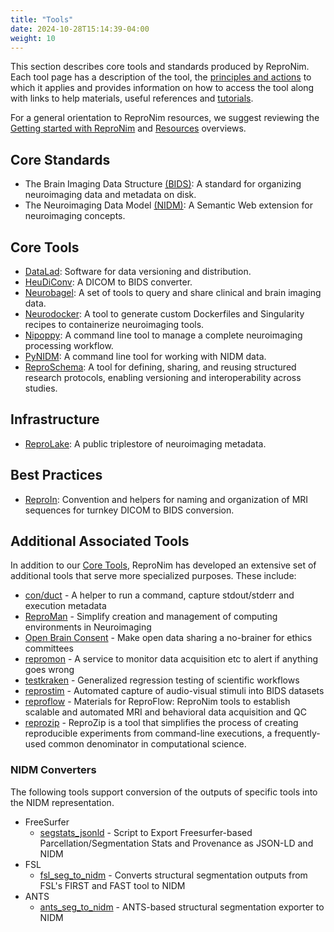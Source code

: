 ```yaml
---
title: "Tools"
date: 2024-10-28T15:14:39-04:00
weight: 10
---
```


This section describes core tools and standards produced by ReproNim. Each tool page has a description of the tool, the [principles and actions](/about/principles/) to which it applies and provides information on how to access the tool along with links to help materials, useful references and [tutorials](/resources/tutorials/). 

For a general orientation to ReproNim resources, we suggest reviewing the [Getting started with ReproNim](/resources/getting-started/) and [Resources](/resources/) overviews.

## Core Standards

- The Brain Imaging Data Structure [(BIDS)](bids/index.html): A standard for organizing neuroimaging data and metadata on disk.
- The Neuroimaging Data Model [(NIDM)](nidm/index.html): A Semantic Web extension for neuroimaging concepts.

## Core Tools

- [DataLad](datalad/index.html): Software for data versioning and distribution.
- [HeuDiConv](heudiconv/index.html): A DICOM to BIDS converter.
- [Neurobagel](neurobagel/index.html): A set of tools to query and share clinical and brain imaging data.
- [Neurodocker](neurodocker/index.html): A tool to generate custom Dockerfiles and Singularity recipes to containerize neuroimaging tools.
- [Nipoppy](nipoppy/index.html): A command line tool to manage a complete neuroimaging processing workflow.
- [PyNIDM](pynidm/index.html): A command line tool for working with NIDM data.
- [ReproSchema](reproschema/index.html): A tool for defining, sharing, and reusing structured research protocols, enabling versioning and interoperability across studies.

## Infrastructure

- [ReproLake](reprolake/index.html): A public triplestore of neuroimaging metadata.

## Best Practices

- [ReproIn](reproin/index.html): Convention and helpers for naming and organization of MRI sequences for turnkey DICOM to BIDS conversion.

## Additional Associated Tools

In addition to our [Core Tools](#core-tools), ReproNim has developed an extensive set of additional tools that serve more specialized purposes. These include:

* [con/duct](https://github.com/con/duct) \- A helper to run a command, capture stdout/stderr and execution metadata
* [ReproMan](https://github.com/ReproNim/reproman) \- Simplify creation and management of computing environments in Neuroimaging
* [Open Brain Consent](https://open-brain-consent.readthedocs.io/en/stable/) \- Make open data sharing a no-brainer for ethics committees
* [repromon](https://github.com/ReproNim/repromon) \- A service to monitor data acquisition etc to alert if anything goes wrong
* [testkraken](https://github.com/ReproNim/testkraken) \- Generalized regression testing of scientific workflows
* [reprostim](https://github.com/ReproNim/reprostim) \- Automated capture of audio-visual stimuli into BIDS datasets
* [reproflow](https://github.com/ReproNim/reproflow) \- Materials for ReproFlow: ReproNim tools to establish scalable and automated MRI and behavioral data acquisition and QC
* [reprozip](https://github.com/ReproNim/reprozip) \- ReproZip is a tool that simplifies the process of creating reproducible experiments from command-line executions, a frequently-used common denominator in computational science.


### NIDM Converters

The following tools support conversion of the outputs of specific tools into the NIDM representation.
* FreeSurfer
  * [segstats\_jsonld](https://github.com/ReproNim/segstats_jsonld) \- Script to Export Freesurfer-based Parcellation/Segmentation Stats and Provenance as JSON-LD and NIDM
* FSL
  * [fsl\_seg\_to\_nidm](https://github.com/ReproNim/fsl_seg_to_nidm) \- Converts structural segmentation outputs from FSL's FIRST and FAST tool to NIDM
* ANTS
  * [ants\_seg\_to\_nidm](https://github.com/ReproNim/ants_seg_to_nidm) \- ANTS-based structural segmentation exporter to NIDM




